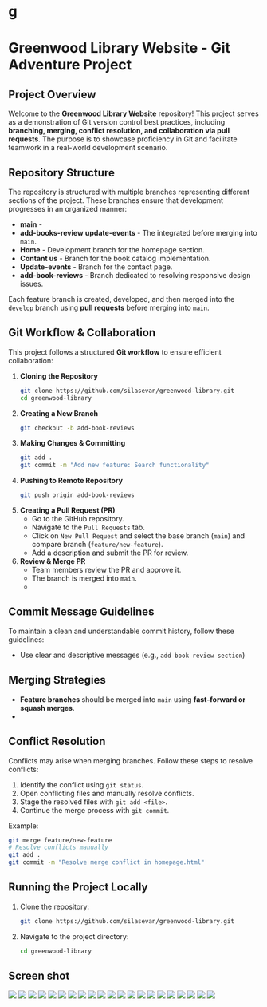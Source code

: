 # g

# Greenwood Library Website - Git Adventure Project

## Project Overview

Welcome to the **Greenwood Library Website** repository! This project serves as a demonstration of Git version control best practices, including **branching, merging, conflict resolution, and collaboration via pull requests**. The purpose is to showcase proficiency in Git and facilitate teamwork in a real-world development scenario.

## Repository Structure

The repository is structured with multiple branches representing different sections of the project. These branches ensure that development progresses in an organized manner:

- **main** - 
- **add-books-review**
   **update-events** - The integrated before merging into `main`.
- **Home** - Development branch for the homepage section.
- **Contant us** - Branch for the book catalog implementation.
- **Update-events** - Branch for the contact page.
- **add-book-reviews** - Branch dedicated to resolving responsive design issues.

Each feature branch is created, developed, and then merged into the `develop` branch using **pull requests** before merging into `main`.

## Git Workflow & Collaboration

This project follows a structured **Git workflow** to ensure efficient collaboration:

1. **Cloning the Repository**
   ```bash
   git clone https://github.com/silasevan/greenwood-library.git
   cd greenwood-library
   ```
2. **Creating a New Branch**
   ```bash
   git checkout -b add-book-reviews
   ```
3. **Making Changes & Committing**
   ```bash
   git add .
   git commit -m "Add new feature: Search functionality"
   ```
4. **Pushing to Remote Repository**
   ```bash
   git push origin add-book-reviews
   ```
5. **Creating a Pull Request (PR)**
   - Go to the GitHub repository.
   - Navigate to the `Pull Requests` tab.
   - Click on `New Pull Request` and select the base branch (`main`) and compare branch (`feature/new-feature`).
   - Add a description and submit the PR for review.
6. **Review & Merge PR**
   - Team members review the PR and approve it.
   - The branch is merged into `main`.
   - 

## Commit Message Guidelines

To maintain a clean and understandable commit history, follow these guidelines:
- Use clear and descriptive messages (e.g., `add book review section`)

## Merging Strategies

- **Feature branches** should be merged into `main` using **fast-forward or squash merges**.
-
## Conflict Resolution

Conflicts may arise when merging branches. Follow these steps to resolve conflicts:
1. Identify the conflict using `git status`.
2. Open conflicting files and manually resolve conflicts.
3. Stage the resolved files with `git add <file>`.
4. Continue the merge process with `git commit`.

Example:
```bash
git merge feature/new-feature
# Resolve conflicts manually
git add .
git commit -m "Resolve merge conflict in homepage.html"
```

## Running the Project Locally

1. Clone the repository:
   ```bash
   git clone https://github.com/silasevan/greenwood-library.git
   ```
2. Navigate to the project directory:
   ```bash
   cd greenwood-library
   ```


## Screen shot 
<img src='./img/book review branch.png'>
<img src='./img/clonning repo.png'>
<img src='./img/commit add-books-review.png'>
<img src='./img/commit and push to update -events branch.png'>
<img src='./img/confirm merge for update events.png'>
<img src='./img/creating a pull Request.png'>
<img src='./img/git pull to main.png'>
<img src='./img/green wood repo setup.png'>
<img src='./img/merge pull for update event.png'>
<img src='./img/merge succesful.png'>
<img src='./img/merging pull request for add-book-reviews.png'>
<img src='./img/Pul request outcome for add-book-reviews.png'>
<img src='./img/confirm merge for update events.png'>
<img src='./img/Pull request add-book-reviews.png'>
<img src='./img/Pull request for add-book-reviews.png'>
<img src='./img/Push for add-book-reviews.png'>
<img src='./img/succesfully merge pull request add-book-reviews.png'>
<img src='./img/succesfully pull request for update event.png'>
<img src='./img/switch to add-books-review branch.png'>
<img src='./img/Update  events branch.png'>
<img src='./img/Update event pull request.png'>




